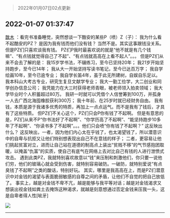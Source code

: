 > 2022年01月07日02点更新
<link rel="stylesheet" href="https://cdn.jsdelivr.net/gh/taotie6/sampleJSON@main/css/photo_show.css">
<meta name="referrer" content="no-referrer" />


 ## 2022-01-07 01:37:47 

 [㪚木](https://www.coolapk.com/feed/32648961?shareKey=NDNhOWQ5MmIyNDZjNjFkNzJlNWU~) ：看完书准备睡觉，突然想谈一下酷安的某些P（喷）Z（子）：
我为什么看不起酷安的PZ？
是因为我有钱而他们没有钱？
当然不是。其实这事跟钱没关系。
但是PZ们只喜欢谈我有钱。
PZ们P我时最喜欢说的就是“他不就是有几个钱嘛”、“有点钱就觉得自己了不起”、“有点钱就高高在上看不起人”<!--break-->。。。
但是PZ们从来不会去了解的是：
我15岁学书法，不辍练习，至今已坚持20年；
我21岁开始坚持跑步，至今已14年；
我从大一开始坚持写读书笔记，至今已达百万字；
我自学绘画10年，至今已逾专业；
我自学长笛4年，虽于此无所建树，自娱自乐足以。
我本科山大考古专业，研究生复旦文献学专业；
我大一勤工俭学，大二创业和同学创办信息公司；
我凭能力在大三时获得老师青眼，被老师领入拍卖领域；
我大学毕业时个人积蓄超过80万。
我研一时就可以凭借个人信誉筹到100万，并孤身一人去广西北海囤橡胶获利300万；
我十年前、在25岁时就已经财务自由。
我有钱，本质是源于我诸多优秀的特质，再加上一点点运气。而不是我有了钱后，才具有了这些特质。
但PZ们不关心这个，PZ们只会P你有钱了不起啊。
但是有意思的是，PZ们从来不P“你书法好了不起啊”、“你学历高了不起啊”、“能坚持跑步10多年了不起啊”、“你读书多了不起啊”。。。他们只会喷“你有钱了不起啊？”
这反映出什么？
这反映出，一者，因为他们内心太在乎钱了，也太渴望钱了，所以潜意识中的自卑与抗拒又让他们特别想表现出自己不在意钱的样子；
二者，更容易让他们挑起贫富对立，进而让自己站在道德的制高点上装出“贫贱不移”的气节感抱团取暖，以掩盖“仇富”的实质，使自己有底气在网络上去对比自己有钱的人进行泄愤式攻击。
遇到此类PZ，我就特别喜欢故意以“钱”来压制和刺激他们，你只要一说他们穷，他们的玻璃心就会受到伤害，就特别容易破防。一破防，就特别爱说“有点臭钱了不起啊”之类的酸话，特别好玩。
其实，哪里是我高高在上，而是PZ们潜意识中对金钱的渴望与表面脆弱敏感的自尊之间的矛盾，让他们不自觉的把自己放低了。
事实上，越是对金钱不卑不亢，越是能够与我平等对话；越是对金钱渴求又想装出视金钱如粪土去掩饰这种渴求，就越是刻意想通过否定金钱来压我一头，这是自卑者得人性[呲牙] 

<div class="album">
<img class="img-item" src="http://image.coolapk.com/feed/2019/0507/23/1081091_4586_1095@230x167.gif" />
</div>

 ------- 

